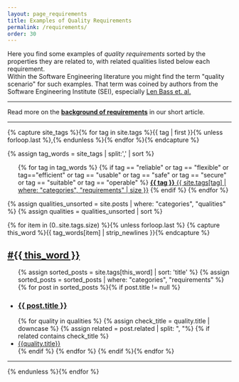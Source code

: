 ```yaml
---
layout: page_requirements
title: Examples of Quality Requirements
permalink: /requirements/
order: 30
---
```


Here you find some examples of 
<span style="color: var(--req-text-color)" markdown="1">
<i class="fa fa-lightbulb"></i>
_quality requirements_
</span>
sorted by the
<span style="color: var(--blue-text-color)">
<i class="fa fa-tags"></i>
properties
</span>
they are related to, with 
<span style="color: var(--blue-text-color)">
related qualities
</span>
listed below each requirement. <br>
Within the Software Engineering literature you might find the term "quality scenario" for such examples. 
That term was coined by authors from the Software Engineering Institute (SEI), especially [Len Bass et. al.](/references/#bass-swa-practice)

<hr class="with-no-margin"/>

Read more on the **[background of requirements](/articles/specify-quality-requirements)** in our short article.

<hr class="with-no-margin"/>

{% capture site_tags %}{% for tag in site.tags %}{{ tag | first }}{% unless forloop.last %},{% endunless %}{% endfor %}{% endcapture %}
<!-- site_tags: {{ site_tags }} -->
{% assign tag_words = site_tags |  split:',' | sort %}
<!-- tag_words: {{ tag_words }} -->

<div id="tags">
  <ul class="tag-box inline">
  {% for tag in tag_words %}
    <!-- make the tags of the arc42-quality-model stand out -->
    {% if tag == "reliable" or tag == "flexible" or tag=="efficient" or tag == "usable" or tag == "safe" or tag == "secure" or tag == "suitable" or tag == "operable" %}
    <a class="hov tags req" href="/tag-{{ tag | cgi_escape }}"><b>{{ tag }}</b>
       <span>{{ site.tags[tag] | where: "categories", "requirements" | size }}</span></a>
    {% endif %}
  {% endfor %}
  </ul>

{% assign qualities_unsorted = site.posts | where: "categories", "qualities" %}
{% assign qualities = qualities_unsorted | sort %}

{% for item in (0..site.tags.size) %}{% unless forloop.last %}
{% capture this_word %}{{ tag_words[item] | strip_newlines }}{% endcapture %}
<a href="/tag-{{ this_word | cgi_escape }}">
<h2><i class="fa fa-tag fa-xs"></i> #{{ this_word }}</h2></a>
  <ul class="posts">
    {% assign sorted_posts = site.tags[this_word] | sort: 'title' %}
    {% assign sorted_posts = sorted_posts | where: "categories", "requirements" %}
    {% for post in sorted_posts %}{% if post.title != null %}
    <h3 style="color: var(--req-text-color)"><li class="no-bullets"><a style="color: var(--req-text-color)" href="{{ post.url }}"><i class="fa fa-lightbulb fa-xs"></i> {{ post.title }}</a></li></h3>
    {% for quality in qualities %}
        {% assign check_title = quality.title | downcase %}
        {% assign related = post.related | split: ", "%}
        {% if related contains check_title %}
            <li class="related-quality"><a href="{{quality.url}}"> {{quality.title}} </a></li>
        {% endif %}
    {% endfor %}
    {% endif %}{% endfor %}
  </ul>
<hr class="big-sep">
  {% endunless %}{% endfor %}

</div>


